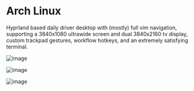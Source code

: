 # Arch Linux
Hyprland based daily driver desktop with (mostly) full vim navigation, supporting a 3840x1080 ultrawide screen and dual 3840x2160 tv display, custom trackpad gestures, workflow hotkeys, and an extremely satisfying terminal.

![image](https://github.com/ggneilc/dotfiles/assets/123151056/c149af94-2e5a-4d7c-bce6-bbec919c38d1)

![image](https://github.com/ggneilc/dotfiles/assets/123151056/85ea98af-1ba9-41bf-8a78-f2d45268020f)

![image](https://github.com/ggneilc/dotfiles/assets/123151056/44326606-4603-491d-b514-8b0354bd7262)
